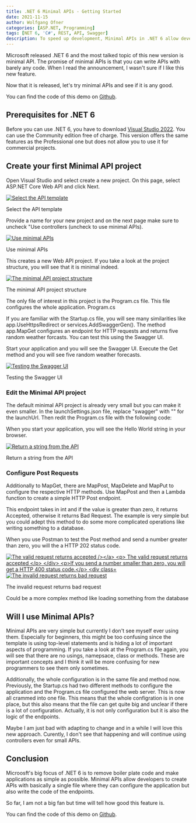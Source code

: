 ```yaml
---
title: .NET 6 Minimal APIs - Getting Started
date: 2021-11-15
author: Wolfgang Ofner
categories: [ASP.NET, Programming]
tags: [NET 6, 'C#', REST, API, Swagger]
description: To speed up development, Minimal APIs in .NET 6 allow developers to configure APIs with only a couple of lines of code.
---
```


Microsoft released .NET 6 and the most talked topic of this new version is minimal API. The promise of minimal APIs is that you can write APIs with barely any code. When I read the announcement, I wasn't sure if I like this new feature. 

Now that it is released, let's try minimal APIs and see if it is any good.

You can find the code of this demo on <a href="https://github.com/WolfgangOfner/MinimalApi" target="_blank" rel="noopener noreferrer">Github</a>.

## Prerequisites for .NET 6

Before you can use .NET 6, you have to download <a href="https://visualstudio.microsoft.com/downloads/" target="_blank" rel="noopener noreferrer">Visual Studio 2022</a>. You can use the Community edition free of charge. This version offers the same features as the Professional one but does not allow you to use it for commercial projects.

## Create your first Minimal API project

Open Visual Studio and select create a new project. On this page, select ASP.NET Core Web API and click Next.

<div class="col-12 col-sm-10 aligncenter">
  <a href="/assets/img/posts/2021/11/Select-the-API-template.jpg"><img loading="lazy" src="/assets/img/posts/2021/11/Select-the-API-template.jpg" alt="Select the API template" /></a>
  
  <p>
   Select the API template
  </p>
</div>

Provide a name for your new project and on the next page make sure to uncheck "Use controllers (uncheck to use minimal APIs).

<div class="col-12 col-sm-10 aligncenter">
  <a href="/assets/img/posts/2021/11/Use-minimal-APIs.jpg"><img loading="lazy" src="/assets/img/posts/2021/11/Use-minimal-APIs.jpg" alt="Use minimal APIs" /></a>
  
  <p>
   Use minimal APIs
  </p>
</div>

This creates a new Web API project. If you take a look at the project structure, you will see that it is minimal indeed.

<div class="col-12 col-sm-10 aligncenter">
  <a href="/assets/img/posts/2021/11/The-minimal-API-project-structure.jpg"><img loading="lazy" src="/assets/img/posts/2021/11/The-minimal-API-project-structure.jpg" alt="The minimal API project structure" /></a>
  
  <p>
   The minimal API project structure
  </p>
</div>

The only file of interest in this project is the Program.cs file. This file configures the whole application.
Program.cs
<script src="https://gist.github.com/WolfgangOfner/23382500bffe39718e7855714ae8b583.js"></script>

If you are familiar with the Startup.cs file, you will see many similarities like app.UseHttpsRedirect or services.AddSwaggerGen(). The method app.MapGet configures an endpoint for HTTP requests and returns five random weather forcasts. You can test this using the Swagger UI. 

Start your application and you will see the Swagger UI. Execute the Get method and you will see five random weather forecasts.

<div class="col-12 col-sm-10 aligncenter">
  <a href="/assets/img/posts/2021/11/Testing-the-Swagger-UI.jpg"><img loading="lazy" src="/assets/img/posts/2021/11/Testing-the-Swagger-UI.jpg" alt="Testing the Swagger UI" /></a>
  
  <p>
   Testing the Swagger UI
  </p>
</div>

### Edit the Minimal API project

The default minimal API project is already very small but you can make it even smaller. In the launchSettings.json file, replace "swagger" with "" for the launchUrl. Then redit the Program.cs file with the following code:

<script src="https://gist.github.com/WolfgangOfner/fe3919080342235801716b8ec8cd87da.js"></script>

When you start your application, you will see the Hello World string in your browser.

<div class="col-12 col-sm-10 aligncenter">
  <a href="/assets/img/posts/2021/11/Return-a-string-from-the-API.jpg"><img loading="lazy" src="/assets/img/posts/2021/11/Return-a-string-from-the-API.jpg" alt="Return a string from the API" /></a>
  
  <p>
   Return a string from the API
  </p>
</div>

### Configure Post Requests

Additionally to MapGet, there are MapPost, MapDelete and MapPut to configure the respective HTTP methods. Use MapPost and then a Lambda function to create a simple HTTP Post endpoint.

<script src="https://gist.github.com/WolfgangOfner/f99dec47f652cdbfa7713deb855e8706.js"></script>

This endpoint takes in int and if the value is greater than zero, it returns Accepted, otherwise it returns Bad Request. The example is very simple but you could adept this method to do some more complicated operations like writing something to a database.

When you use Postman to test the Post method and send a number greater than zero, you will the a HTTP 202 status code.

<div class="col-12 col-sm-10 aligncenter">
  <a href="/assets/img/posts/2021/11/The-valid-request-returns-accepted.jpg"><img loading="lazy" src="/assets/img/posts/2021/11/The-valid-request-returns-accepted.jpg" alt="The valid request returns accepted /></a>
  
  <p>
   The valid request returns accepted
  </p>
</div>

If you send a number smaller than zero, you will get a HTTP 400 status code.

<div class="col-12 col-sm-10 aligncenter">
  <a href="/assets/img/posts/2021/11/The-invalid-request-returns-bad-request.jpg"><img loading="lazy" src="/assets/img/posts/2021/11/The-invalid-request-returns-bad-request.jpg" alt="The invalid request returns bad request" /></a>
  
  <p>
   The invalid request returns bad request
  </p>
</div>

Could be a more complex method like loading something from the database

## Will I use Minimal APIs?

Minimal APIs are very simple but currently I don't see myself ever using them. Especially for beginners, this might be too confusing since the template is using top-level statements and is hiding a lot of important aspects of programming. If you take a look at the Program.cs file again, you will see that there are no usings, namepsace, class or methods. These are important concepts and I think it will be more confusing for new programmers to see them only sometimes.

Additionally, the whole configuration is in the same file and method now. Previously, the Startup.cs had two different methods to configure the application and the Program.cs file configured the web server. This is now all crammed into one file. This means that the whole configration is in one place, but this also means that the file can get quite big and unclear if there is a lot of configuration. Actually, it is not only configuration but it is also the logic of the endpoints.

Maybe I am just bad with adapting to change and in a while I will love this new approach. Curently, I don't see that happening and will continue using controllers even for small APIs.

## Conclusion

Microosft's big focus of .NET 6 is to remove boiler plate code and make applications as simple as possible. Minimal APIs allow developers to create APIs with basically a single file where they can configure the application but also write the code of the endpoints.

So far, I am not a big fan but time will tell how good this feature is.

You can find the code of this demo on <a href="https://github.com/WolfgangOfner/MinimalApi" target="_blank" rel="noopener noreferrer">Github</a>.